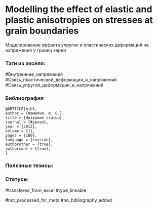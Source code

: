 # Modelling the effect of elastic and plastic anisotropies on stresses at grain boundaries

Моделирование эффекта упругих и пластических деформаций на напряжения у границ зерен

### Тэги из экселя:
#Внутренние_напряжения 
#Связь_пластической_деформации_и_напряжений 
#Связь_упругой_деформации_и_напряжений 

### Библиография
```
@ARTICLE{bib1,
author = {Фамилия, И. О.},
title = {Название статьи},
journal = {Журнал},
year = {2012},
volume = {1},
pages = {100},
language = {russian},
authorother = {true},
authorconf = {true},
}
```

### Полезные тезисы:

### Статусы
#transfered_from_excel 
#type_linkable 

#not_processed_for_meta
#no_bibliography_added